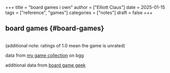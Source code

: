 +++
title = "board games i own"
author = ["Elliott Claus"]
date = 2025-01-15
tags = ["reference", "games"]
categories = ["notes"]
draft = false
+++

## board games {#board-games}

<div class="collection-table-wrapper">
  <div class="column-toggle" id="columnToggle"></div>
  <div class="collection-table-container">
    <table class="collection-table" id="collectionTable">
      <thead>
        <tr></tr>
      </thead>
      <tbody></tbody>
    </table>
  </div>
</div>

<script>
const config1 = {
  file: "/csv/collection.csv",
  columns: {
    objectname: {
      label: "game",
      visible: true
    },
    yearpublished: {
      label: "published",
      visible: false
    },
    comment: {
      label: "description",
      visible: true
    },
    numplays: {
        label: "times played",
        visible: false
        },
    rating: {
      label: "my rating (1-10)",
      visible: true
    },
    average: {
      label: "average bgg rating (1-10)",
      visible: false
    },
    avgweight: {
      label: "complexity (1-5)",
      visible: false
    },
    playingtime: {
      label: "playtime (min)",
      visible: false
    },
    bggbestplayers: {
      label: "recommended players",
      visible: false
    },
    bggrecagerange: {
      label: "recommended age range",
      visible: false
    },
    rank: {
      label: "bgg rank",
      visible: false
    }
  }
};
</script>
<script src="../../js/csv-table.js"></script>
<script>
document.addEventListener('DOMContentLoaded', () => {
  initializeTable(config1);
});
</script>

(additional note: ratings of 1.0 mean the game is unrated)

data from [my game collection](https://boardgamegeek.com/collection/user/defexx) on bgg

additional data from [board game geek](https://boardgamegeek.com/)
